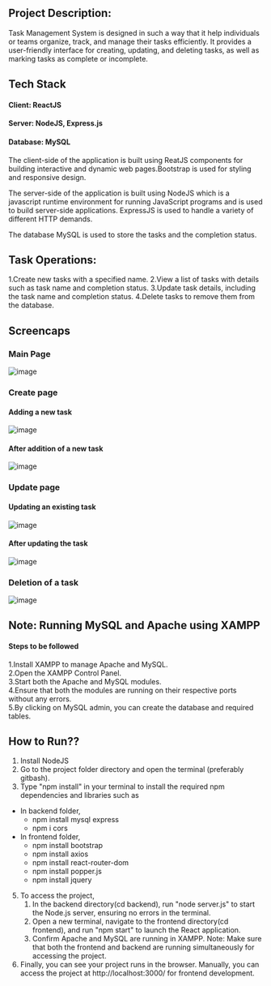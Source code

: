## Project Description:
Task Management System is designed in such a way that it help individuals or teams organize, track, and manage their tasks efficiently. It provides a user-friendly interface for creating, updating, and deleting tasks, as well as marking tasks as complete or incomplete.
## Tech Stack
#### Client: ReactJS

#### Server: NodeJS, Express.js

#### Database: MySQL

The client-side of the application is built using ReatJS components for building interactive and dynamic web pages.Bootstrap is used for styling and responsive design.

The server-side of the application is built using NodeJS which is a javascript runtime environment for running JavaScript programs and is used to build server-side applications.
ExpressJS is used to handle a variety of different HTTP demands.

The database MySQL is used to store the tasks and the completion status.

## Task Operations:
1.Create new tasks with a specified name.
2.View a list of tasks with details such as task name and completion status.
3.Update task details, including the task name and completion status.
4.Delete tasks to remove them from the database.

## Screencaps

### Main Page
![image](https://github.com/Jyothirmai-123/Task_Management_System/assets/113755812/22ce7015-fe06-4ecd-866a-d7f3bf86dc0f)

### Create page
#### Adding a new task
![image](https://github.com/Jyothirmai-123/Task_Management_System/assets/113755812/774bb265-b384-41b3-92e7-5ffda02cd21a)
#### After addition of a new task
![image](https://github.com/Jyothirmai-123/Task_Management_System/assets/113755812/3fad16f8-24b0-4d06-8e23-43e6d876eadd)

### Update page
#### Updating an existing task
![image](https://github.com/Jyothirmai-123/Task_Management_System/assets/113755812/922f915e-537c-4eaa-89a9-0f95f1ec3162)

#### After updating the task
![image](https://github.com/Jyothirmai-123/Task_Management_System/assets/113755812/c164887a-e4d1-47bc-98d7-0979f86b0d20)

### Deletion of a task
![image](https://github.com/Jyothirmai-123/Task_Management_System/assets/113755812/09d61358-ba50-4315-8c05-b68d94c7966c)

## Note: Running MySQL and Apache using XAMPP
#### Steps to be followed
1.Install XAMPP to manage Apache and MySQL.    
2.Open the XAMPP Control Panel.     
3.Start both the Apache and MySQL modules.    
4.Ensure that both the modules are running on their respective ports without any errors.                    
5.By clicking on MySQL admin, you can create the database and required tables.   

## How to Run??
1. Install NodeJS
2. Go to the project folder directory and open the terminal (preferably gitbash).
3. Type "npm install" in your terminal to install the required npm dependencies and libraries such as
* In backend folder,
   * npm install mysql express
   * npm i cors      
* In frontend folder,
   * npm install bootstrap
   * npm install axios
   * npm install react-router-dom
   * npm install popper.js
   * npm install jquery
5. To access the project,
   1. In the backend directory(cd backend), run "node server.js" to start the Node.js server, ensuring no errors in the terminal.
   2. Open a new terminal, navigate to the frontend directory(cd frontend), and run "npm start" to launch the React application.
   3. Confirm Apache and MySQL are running in XAMPP.
Note: Make sure that both the frontend and backend are running simultaneously for accessing the project.
6. Finally, you can see your project runs in the browser. Manually, you can access the project at http://localhost:3000/ for frontend development.
   

